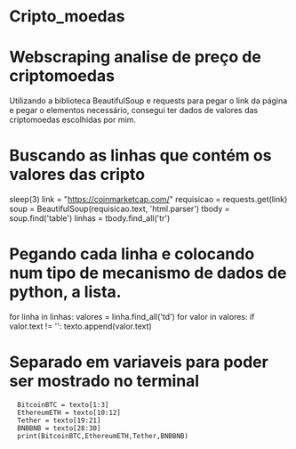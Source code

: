 # Cripto_moedas
# Webscraping analise  de preço  de criptomoedas
Utilizando a biblioteca BeautifulSoup e requests para pegar o link da página e pegar o elementos necessário, consegui ter dados de valores das criptomoedas escolhidas por mim.

# Buscando as linhas que contém os valores das cripto
   sleep(3)
      link = "https://coinmarketcap.com/"
      requisicao = requests.get(link)
      soup = BeautifulSoup(requisicao.text, 'html.parser')
      tbody = soup.find('table')
      linhas = tbody.find_all('tr')
      

    
# Pegando cada linha e colocando num tipo de mecanismo de dados de python, a lista.
  for linha in linhas:
        valores = linha.find_all('td')
        for valor in valores:
            if valor.text != '':
                texto.append(valor.text)

# Separado em variaveis para poder ser mostrado no terminal
      BitcoinBTC = texto[1:3]
      EthereumETH = texto[10:12]
      Tether = texto[19:21]
      BNBBNB = texto[28:30]
      print(BitcoinBTC,EthereumETH,Tether,BNBBNB)
